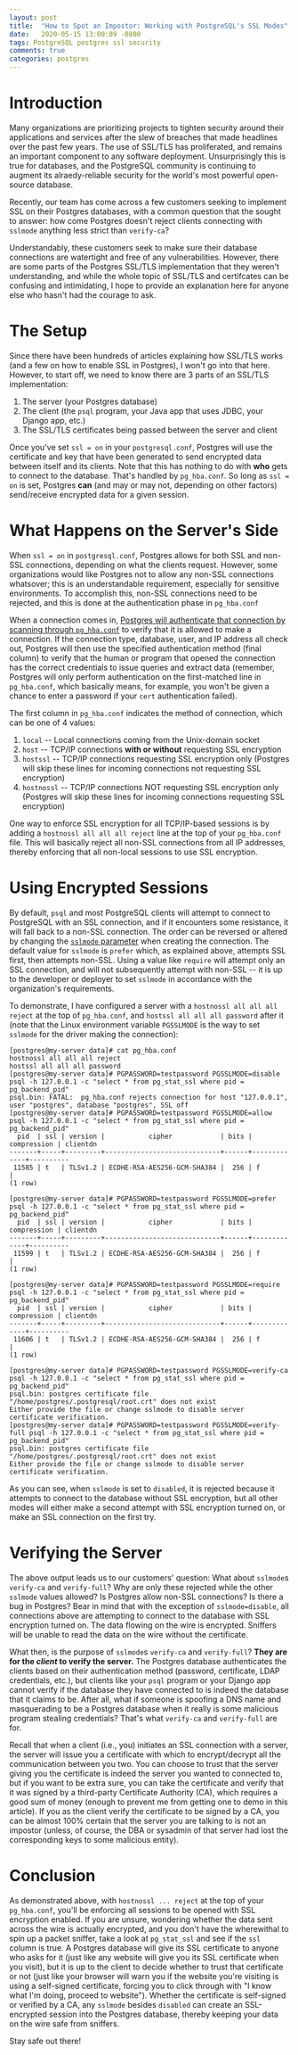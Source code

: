 ```yaml
---
layout: post
title:  "How to Spot an Impostor: Working with PostgreSQL's SSL Modes"
date:   2020-05-15 13:00:09 -0800
tags: PostgreSQL postgres ssl security
comments: true
categories: postgres
---
```


# Introduction
Many organizations are prioritizing projects to tighten security around their applications and services after the slew of breaches that made headlines over the past few years.  The use of SSL/TLS has proliferated, and remains an important component to any software deployment.  Unsurprisingly this is true for databases, and the PostgreSQL community is continuing to augment its alraedy-reliable security for the world's most powerful open-source database.

Recently, our team has come across a few customers seeking to implement SSL on their Postgres databases, with a common question that the sought to answer: how come Postgres doesn't reject clients connecting with `sslmode` anything less strict than `verify-ca`?

Understandably, these customers seek to make sure their database connections are watertight and free of any vulnerabilities.  However, there are some parts of the Postgres SSL/TLS implementation that they weren't understanding, and while the whole topic of SSL/TLS and certifcates can be confusing and intimidating, I hope to provide an explanation here for anyone else who hasn't had the courage to ask.

# The Setup
Since there have been hundreds of articles explaining how SSL/TLS works (and a few on how to enable SSL in Postgres), I won't go into that here.  However, to start off, we need to know there are 3 parts of an SSL/TLS implementation:
1. The server (your Postgres database)
1. The client (the `psql` program, your Java app that uses JDBC, your Django app, etc.)
1. The SSL/TLS certificates being passed between the server and client

Once you've set `ssl = on` in your `postgresql.conf`, Postgres will use the certificate and key that have been generated to send encrypted data between itself and its clients.  Note that this has nothing to do with **who** gets to connect to the database.  That's handled by `pg_hba.conf`.  So long as `ssl = on` is set, Postgres **can** (and may or may not, depending on other factors) send/receive encrypted data for a given session.

# What Happens on the Server's Side
When `ssl = on` in `postgresql.conf`, Postgres allows for both SSL and non-SSL connections, depending on what the clients request.  However, some organizations would like Postgres not to allow any non-SSL connections whatsover; this is an understandable requirement, especially for sensitive environments.  To accomplish this, non-SSL connections need to be rejected, and this is done at the authentication phase in `pg_hba.conf`

When a connection comes in, [Postgres will authenticate that connection by scanning through `pg_hba.conf`](https://www.postgresql.org/docs/current/auth-pg-hba-conf.html) to verify that it is allowed to make a connection.  If the connection type, database, user, and IP address all check out, Postgres will then use the specified authentication method (final column) to verify that the human or program that opened the connection has the correct credentials to issue queries and extract data (remember, Postgres will only perform authentication on the first-matched line in `pg_hba.conf`, which basically means, for example, you won't be given a chance to enter a password if your `cert` authentication failed).

The first column in `pg_hba.conf` indicates the method of connection, which can be one of 4 values:
1. `local` -- Local connections coming from the Unix-domain socket
1. `host` -- TCP/IP connections **with or without** requesting SSL encryption
1. `hostssl` -- TCP/IP connections requesting SSL encryption only (Postgres will skip these lines for incoming connections not requesting SSL encryption)
1. `hostnossl` -- TCP/IP connections NOT requesting SSL encryption only (Postgres will skip these lines for incoming connections requesting SSL encryption)

One way to enforce SSL encryption for all TCP/IP-based sessions is by adding a `hostnossl all all all reject` line at the top of your `pg_hba.conf` file.  This will basically reject all non-SSL connections from all IP addresses, thereby enforcing that all non-local sessions to use SSL encryption.

# Using Encrypted Sessions
By default, `psql` and most PostgreSQL clients will attempt to connect to PostgreSQL with an SSL connection, and if it encounters some resistance, it will fall back to a non-SSL connection.  The order can be reversed or altered by changing the [`sslmode` parameter](https://www.postgresql.org/docs/current/libpq-connect.html) when creating the connection.  The default value for `sslmode` is `prefer` which, as explained above, attempts SSL first, then attempts non-SSL.  Using a value like `require` will attempt only an SSL connection, and will not subsequently attempt with non-SSL -- it is up to the developer or deployer to set `sslmode` in accordance with the organization's requirements.

To demonstrate, I have configured a server with a `hostnossl all all all reject` at the top of `pg_hba.conf`, and `hostssl all all all password` after it (note that the Linux environment variable `PGSSLMODE` is the way to set `sslmode` for the driver making the connection):
```
[postgres@my-server data]# cat pg_hba.conf 
hostnossl all all all reject
hostssl all all all password
[postgres@my-server data]# PGPASSWORD=testpassword PGSSLMODE=disable psql -h 127.0.0.1 -c "select * from pg_stat_ssl where pid = pg_backend_pid"
psql.bin: FATAL:  pg_hba.conf rejects connection for host "127.0.0.1", user "postgres", database "postgres", SSL off
[postgres@my-server data]# PGPASSWORD=testpassword PGSSLMODE=allow psql -h 127.0.0.1 -c "select * from pg_stat_ssl where pid = pg_backend_pid"
  pid  | ssl | version |           cipher            | bits | compression | clientdn
-------+-----+---------+-----------------------------+------+-------------+----------
 11585 | t   | TLSv1.2 | ECDHE-RSA-AES256-GCM-SHA384 |  256 | f           |
(1 row)

[postgres@my-server data]# PGPASSWORD=testpassword PGSSLMODE=prefer psql -h 127.0.0.1 -c "select * from pg_stat_ssl where pid = pg_backend_pid"
  pid  | ssl | version |           cipher            | bits | compression | clientdn
-------+-----+---------+-----------------------------+------+-------------+----------
 11599 | t   | TLSv1.2 | ECDHE-RSA-AES256-GCM-SHA384 |  256 | f           |
(1 row)

[postgres@my-server data]# PGPASSWORD=testpassword PGSSLMODE=require psql -h 127.0.0.1 -c "select * from pg_stat_ssl where pid = pg_backend_pid"
  pid  | ssl | version |           cipher            | bits | compression | clientdn
-------+-----+---------+-----------------------------+------+-------------+----------
 11606 | t   | TLSv1.2 | ECDHE-RSA-AES256-GCM-SHA384 |  256 | f           |
(1 row)

[postgres@my-server data]# PGPASSWORD=testpassword PGSSLMODE=verify-ca psql -h 127.0.0.1 -c "select * from pg_stat_ssl where pid = pg_backend_pid"
psql.bin: postgres certificate file "/home/postgres/.postgresql/root.crt" does not exist
Either provide the file or change sslmode to disable server certificate verification.
[postgres@my-server data]# PGPASSWORD=testpassword PGSSLMODE=verify-full psql -h 127.0.0.1 -c "select * from pg_stat_ssl where pid = pg_backend_pid"
psql.bin: postgres certificate file "/home/postgres/.postgresql/root.crt" does not exist
Either provide the file or change sslmode to disable server certificate verification.
```
As you can see, when `sslmode` is set to `disabled`, it is rejected because it attempts to connect to the database without SSL encryption, but all other modes will either make a second attempt with SSL encryption turned on, or make an SSL connection on the first try.

# Verifying the Server
The above output leads us to our customers' question: What about `sslmode`s `verify-ca` and `verify-full`?  Why are only these rejected while the other `sslmode` values allowed?  Is Postgres allow non-SSL connections?  Is there a bug in Postgres?  Bear in mind that with the exception of `sslmode=disable`, all connections above are attempting to connect to the database with SSL encryption turned on.  The data flowing on the wire is encrypted.  Sniffers will be unable to read the data on the wire without the certificate.

What then, is the purpose of `sslmode`s `verify-ca` and `verify-full`?  **They are for the _client_ to verify the server.**  The Postgres database authenticates the clients based on their authentication method (password, certificate, LDAP credentials, etc.), but clients like your `psql` program or your Django app cannot verify if the database they have connected to is indeed the database that it claims to be.  After all, what if someone is spoofing a DNS name and masquerading to be a Postgres database when it really is some malicious program stealing credentials?  That's what `verify-ca` and `verify-full` are for.

Recall that when a client (i.e., you) initiates an SSL connection with a server, the server will issue you a certificate with which to encrypt/decrypt all the communication between you two.  You can choose to trust that the server giving you the certificate is indeed the server you wanted to connected to, but if you want to be extra sure, you can take the certificate and verify that it was signed by a third-party Certificate Authority (CA), which requires a good sum of money (enough to prevent me from getting one to demo in this article).  If you as the client verify the certificate to be signed by a CA, you can be almost 100% certain that the server you are talking to is not an impostor (unless, of course, the DBA or sysadmin of that server had lost the corresponding keys to some malicious entity).

# Conclusion
As demonstrated above, with `hostnossl ... reject` at the top of your `pg_hba.conf`, you'll be enforcing all sessions to be opened with SSL encryption enabled.  If you are unsure, wondering whether the data sent across the wire is actually encrypted, and you don't have the wherewithal to spin up a packet sniffer, take a look at `pg_stat_ssl` and see if the `ssl` column is true.  A Postgres database will give its SSL certificate to anyone who asks for it (just like any website will give you its SSL certificate when you visit), but it is up to the client to decide whether to trust that certificate or not (just like your browser will warn you if the website you're visiting is using a self-signed certificate, forcing you to click through with "I know what I'm doing, proceed to website").  Whether the certificate is self-signed or verified by a CA, any `sslmode` besides `disabled` can create an SSL-encrypted session into the Postgres database, thereby keeping your data on the wire safe from sniffers.

Stay safe out there!
